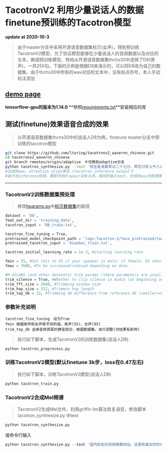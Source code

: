 # TacotronV2 利用少量说话人的数据finetune预训练的Tacotron模型
**update at 2020-10-3**

> 由于master分支中采用开源语音数据集标贝(女声)，得到预训练TacotronV2模型，为了验证模型能够在少量说话人的音频数据以及对应的文本，微调预训练模型，特地从开源语音数据集thchs30中选择了D8(男声)，一共250句。下面的示例是根据D8来演示的，可以将D8改为自己的数据集。由于thchs30中所有的wav对应的文本中，没有标点符号，本人手动标注添加

## **[demo page](https://lturing.github.io/tacotronv2_wavernn_chinese/)**

**tensorflow-gpu的版本为1.14.0**
**参照[requirements.txt](https://github.com/lturing/tacotronv2_wavernn_chinese/blob/master/requirements.txt)**安装相应的库 

## 测试(finetune)效果语音合成的效果  
> 以开源语音数据集thchs30中的说话人D8为例，finetune master分支中预训练的tacotron模型

```bash
git clone https://github.com/lturing/tacotronv2_wavernn_chinese.git
cd tacotronv2_wavernn_chinese
git branch remotes/origin/adaptive　＃切换到adaptive分支
python tacotron_synthesize.py --text '现在是凌晨零点二十七分，帮您订好上午八点的闹钟。'
#合成的wav、attention align等在./tacotron_inference_output下
#由于在inference阶段，模型中的dropout没有关闭，相同的输入text，合成的wav的韵律等有轻微的不同
```

------------------------------


### TacotronV2训练数据集预处理
> 修改[hparams.py](https://github.com/lturing/tacotronv2_wavernn_chinese/blob/master/tacotron_hparams.py)中[标贝数据集](https://www.data-baker.com/open_source.html)的路径
```python
dataset = 'D8',
feat_out_dir = 'training_data',
tacotron_input = 'D8_train.txt',

tacotron_fine_tuning = True, 
pretrained_model_checkpoint_path = 'logs-Tacotron-2/taco_pretrained/tacotron_model.ckpt-206500',
pretrained_tacotron_input = 'biaobei_train.txt',

tacotron_initial_learning_rate = 1e-3, #starting learning rate

fmin = 55, #Set this to 55 if your speaker is male! if female, 95 should help taking off noise. (To test depending on dataset. Pitch info: male~[65, 260], female~[100, 525])
fmax = 7600, #To be increased/reduced depending on data.

#M-AILABS (and other datasets) trim params (there parameters are usually correct for any data, but definitely must be tuned for specific speakers)
trim_silence = True, #Whether to clip silence in Audio (at beginning and end of audio only, not the middle)
trim_fft_size = 2048, #Trimming window size
trim_hop_size = 512, #Trimmin hop length
trim_top_db = 22, #Trimming db difference from reference db (smaller==harder trim.)

```
### 参数补充说明
```
tacotron_fine_tuning　设为True
fmin 根据男声和女声取不同的值，男声(55)，女声(95)
trim_top_db 去掉音频首尾的静音部分，根据数据集，自行调整(对结果有影响)
```

> 执行如下脚本，生成TacotronV2的训练数据集(说话人D8)
```python
python tacotron_preprocess.py
```

### 训练TacotronV2模型(默认finetune 3k步，loss在0.47左右)
> 执行如下脚本，训练TacotronV2模型(说话人D8)
```python
python tacotron_train.py
```

### TacotronV2合成Mel频谱
> TacotronV2生成Mel文件，利用griffin lim算法恢复语音，修改脚本 tacotron_synthesize.py 中text
```python
python tacotron_synthesize.py
```

或命令行输入   
```python
python tacotron_synthesize.py --text '国内知名的视频弹幕网站，这里有最及时的动漫新番。'
```
